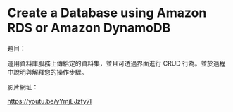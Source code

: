 # Create a Database using Amazon RDS or Amazon DynamoDB

題目：

運用資料庫服務上傳給定的資料集，並且可透過界面進行 CRUD 行為。並於過程中說明與解釋您的操作步驟。

影片網址：

https://youtu.be/yYmjEJzfy7I
